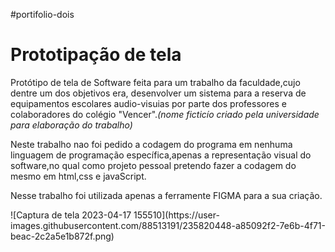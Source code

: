 #portifolio-dois
<h1>Prototipação de tela</h1>

 <p>Protótipo de tela de Software feita para um trabalho da faculdade,cujo dentre um dos objetivos era, desenvolver um sistema para a reserva de equipamentos escolares audio-visuias por parte dos professores e colaboradores do colégio "Vencer".<i>(nome ficticío criado pela universidade para elaboração do trabalho)</i></p>
 <p>Neste trabalho nao foi pedido a codagem do programa em nenhuma linguagem de programação específica,apenas a representação visual do software,no qual como projeto pessoal pretendo fazer a codagem do mesmo em html,css e javaScript.</p>
 <p>Nesse trabalho foi utilizada apenas a ferramente FIGMA para a sua criação.</p>
![Captura de tela 2023-04-17 155510](https://user-images.githubusercontent.com/88513191/235820448-a85092f2-7e6b-4f71-beac-2c2a5e1b872f.png)
